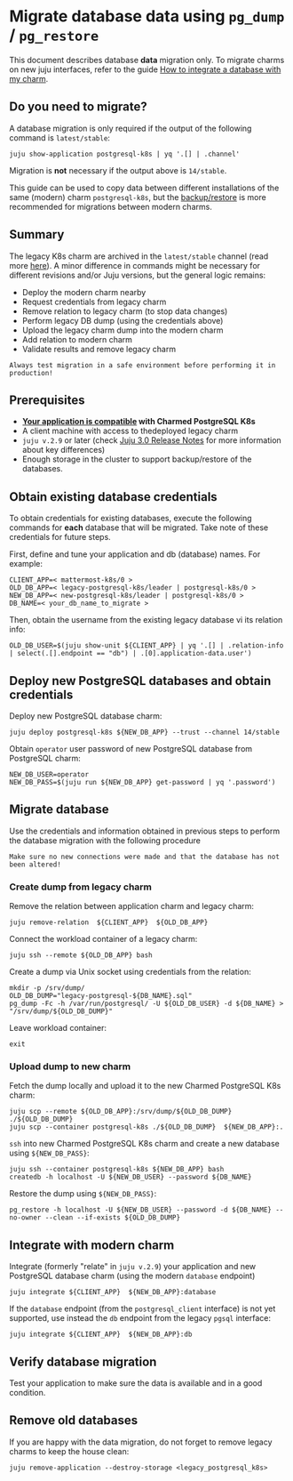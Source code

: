 # Migrate database data using `pg_dump` / `pg_restore`

This document describes database **data** migration only. To migrate charms on new juju interfaces, refer to the guide [How to integrate a database with my charm](/how-to/development/integrate-with-your-charm). 

## Do you need to migrate?

A database migration is only required if the output of the following command is `latest/stable`:

```text
juju show-application postgresql-k8s | yq '.[] | .channel'
```
Migration is **not** necessary if the output above is `14/stable`.

This guide can be used to copy data between different installations of the same (modern) charm `postgresql-k8s`, but the [backup/restore](/how-to/development/migrate-data-via-backup-restore) is more recommended for migrations between modern charms.

## Summary

The legacy K8s charm are archived in the `latest/stable` channel (read more [here](/explanation/legacy-charm)).
A minor difference in commands might be necessary for different revisions and/or Juju versions, but the general logic remains:

* Deploy the modern charm nearby
* Request credentials from legacy charm
* Remove relation to legacy charm (to stop data changes)
* Perform legacy DB dump (using the credentials above)
* Upload the legacy charm dump into the modern charm
* Add relation to modern charm
* Validate results and remove legacy charm

```{caution}
Always test migration in a safe environment before performing it in production!
```

## Prerequisites

-  **[Your application is compatible](/explanation/legacy-charm) with Charmed PostgreSQL K8s** 
- A client machine with access to thedeployed legacy charm
- `juju v.2.9` or later  (check [Juju 3.0 Release Notes](https://juju.is/docs/juju/roadmap#juju-3-0-0---22-oct-2022) for more information about key differences)
- Enough storage in the cluster to support backup/restore of the databases.

## Obtain existing database credentials

To obtain credentials for existing databases, execute the following commands for **each** database that will be migrated. Take note of these credentials for future steps.

First, define and tune your application and db (database) names. For example:

```text
CLIENT_APP=< mattermost-k8s/0 >
OLD_DB_APP=< legacy-postgresql-k8s/leader | postgresql-k8s/0 >
NEW_DB_APP=< new-postgresql-k8s/leader | postgresql-k8s/0 >
DB_NAME=< your_db_name_to_migrate >
```

Then, obtain the username from the existing legacy database vi its relation info:

```text
OLD_DB_USER=$(juju show-unit ${CLIENT_APP} | yq '.[] | .relation-info | select(.[].endpoint == "db") | .[0].application-data.user')
```

## Deploy new PostgreSQL databases and obtain credentials

Deploy new PostgreSQL database charm:

```text
juju deploy postgresql-k8s ${NEW_DB_APP} --trust --channel 14/stable
```

Obtain `operator` user password of new PostgreSQL database from PostgreSQL charm:

```text
NEW_DB_USER=operator
NEW_DB_PASS=$(juju run ${NEW_DB_APP} get-password | yq '.password')
```

## Migrate database

Use the credentials and information obtained in previous steps to perform the database migration with the following procedure

```{caution}
Make sure no new connections were made and that the database has not been altered!
```

### Create dump from legacy charm

Remove the relation between application charm and legacy charm:

```text
juju remove-relation  ${CLIENT_APP}  ${OLD_DB_APP}
```

Connect the workload container of a legacy charm:

```text
juju ssh --remote ${OLD_DB_APP} bash
```

Create a dump via Unix socket using credentials from the relation:

```text
mkdir -p /srv/dump/
OLD_DB_DUMP="legacy-postgresql-${DB_NAME}.sql"
pg_dump -Fc -h /var/run/postgresql/ -U ${OLD_DB_USER} -d ${DB_NAME} > "/srv/dump/${OLD_DB_DUMP}"
```

Leave workload container:

```text
exit
```

### Upload dump to new charm

Fetch the dump locally and upload it to the new Charmed PostgreSQL K8s charm:

```text
juju scp --remote ${OLD_DB_APP}:/srv/dump/${OLD_DB_DUMP}  ./${OLD_DB_DUMP}
juju scp --container postgresql-k8s ./${OLD_DB_DUMP}  ${NEW_DB_APP}:.
```

`ssh` into new Charmed PostgreSQL K8s charm and create a new database using `${NEW_DB_PASS}`:

```text
juju ssh --container postgresql-k8s ${NEW_DB_APP} bash
createdb -h localhost -U ${NEW_DB_USER} --password ${DB_NAME}
```

Restore the dump using `${NEW_DB_PASS}`:

```text
pg_restore -h localhost -U ${NEW_DB_USER} --password -d ${DB_NAME} --no-owner --clean --if-exists ${OLD_DB_DUMP}
```

## Integrate with modern charm

Integrate (formerly "relate" in `juju v.2.9`) your application and new PostgreSQL database charm (using the modern `database` endpoint)

```text
juju integrate ${CLIENT_APP}  ${NEW_DB_APP}:database
```

If the `database` endpoint (from the `postgresql_client` interface) is not yet supported, use instead the `db` endpoint from the legacy `pgsql` interface:

```text
juju integrate ${CLIENT_APP}  ${NEW_DB_APP}:db
```

## Verify database migration

Test your application to make sure the data is available and in a good condition.

## Remove old databases

If you are happy with the data migration, do not forget to remove legacy charms to keep the house clean:

```text
juju remove-application --destroy-storage <legacy_postgresql_k8s>
```

